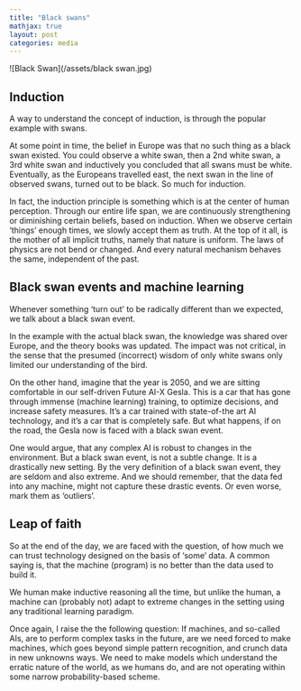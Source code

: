 ```yaml
---
title: "Black swans"
mathjax: true
layout: post
categories: media
---
```


![Black Swan](/assets/black swan.jpg)

## Induction
A way to understand the concept of induction, is through the popular example with swans. 

At some point in time, the belief in Europe was that no such thing as a black swan existed. 
You could observe a white swan, then a 2nd white swan, a 3rd white swan and inductively you concluded that all swans must be white.
Eventually, as the Europeans travelled east, the next swan in the line of observed swans, turned out to be black. So much for induction. 

In fact, the induction principle is something which is at the center of human perception. 
Through our entire life span, we are continuously strengthening or diminishing certain beliefs, based on induction. 
When we observe certain ‘things’ enough times, we slowly accept them as truth. At the top of it all, is the mother of all implicit truths, namely that nature is uniform. 
The laws of physics are not bend or changed. And every natural mechanism behaves the same, independent of the past.

## Black swan events and machine learning
Whenever something ‘turn out’ to be radically different than we expected, we talk about a black swan event.   

In the example with the actual black swan, the knowledge was shared over Europe, and the theory books was updated. 
The impact was not critical, in the sense that the presumed (incorrect) wisdom of only white swans only limited our understanding of the bird.

On the other hand, imagine that the year is 2050, and we are sitting comfortable in our self-driven Future AI-X Gesla. This is a car that has gone through immense (machine learning) training, to optimize decisions, and increase safety measures. It’s a car trained with state-of-the art AI technology, and it’s a car that is completely safe. 
But what happens, if on the road, the Gesla now is faced with a black swan event. 

One would argue, that any complex AI is robust to changes in the environment. But a black swan event, is not a subtle change. It is a drastically new setting.
By the very definition of a black swan event, they are seldom and also extreme. And we should remember, that the data fed into any machine, might not capture these drastic events. Or even worse, mark them as ‘outliers’.

## Leap of faith
So at the end of the day, we are faced with the question, of how much we can trust technology designed on the basis of ‘some’ data. 
A common saying is, that the machine (program) is no better than the data used to build it. 

We human make inductive reasoning all the time, but unlike the human, a machine can (probably not) adapt to extreme changes in the setting using any traditional learning paradigm. 

Once again, I raise the the following question: If machines, and so-called AIs, are to perform complex tasks in the future, are we need forced to make machines, which goes beyond simple pattern recognition, and crunch data in new unknowns ways. We need to make models which understand the erratic nature of the world, as we humans do, and are not operating within some narrow probability-based scheme.  
